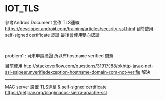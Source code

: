 # IOT_TLS

參考Android Document 實作 TLS連線
https://developer.android.com/training/articles/security-ssl.html
目前使用 self-signed certificate 認證
最後會使用雙向認證

</br>
</br>
problem1 : 
尚未申請憑證
所以有hostname verified 問題

目前使用
http://stackoverflow.com/questions/31917988/okhttp-javax-net-ssl-sslpeerunverifiedexception-hostname-domain-com-not-verifie
解決



---------------------------------------------------
MAC server 設置 TLS連線  &  self-signed certificate</br>
https://getgrav.org/blog/macos-sierra-apache-ssl

